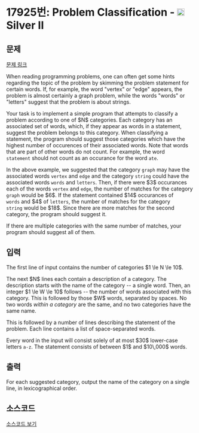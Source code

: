 # 17925번: Problem Classification - <img src="https://static.solved.ac/tier_small/9.svg" style="height:20px" /> Silver II

<!-- performance -->

<!-- 문제 제출 후 깃허브에 푸시를 했을 때 제출한 코드의 성능이 입력될 공간입니다.-->

<!-- end -->

## 문제

[문제 링크](https://boj.kr/17925)


<p>When reading programming problems, one can often get some hints regarding the topic of the problem by skimming the problem statement for certain words. If, for example, the word "vertex" or "edge" appears, the problem is almost certainly a graph problem, while the words "words" or "letters" suggest that the problem is about strings.</p>

<p>Your task is to implement a simple program that attempts to classify a problem according to one of $N$ categories. Each category has an associated set of words, which, if they appear as words in a statement, suggest the problem belongs to this category. When classifying a statement, the program should suggest those categories which have the highest number of occurences of their associated words. Note that words that are part of other words do not count. For example, the word <code>statement</code>&nbsp;should not count as an occurance for the word <code>ate</code>.</p>

<p>In the above example, we suggested that the category <code>graph</code>&nbsp;may have the associated words <code>vertex</code>&nbsp;and <code>edge</code>&nbsp;and the category <code>string</code>&nbsp;could have the associated words <code>words</code>&nbsp;and <code>letters</code>. Then, if there were $3$ occurances each of the words <code>vertex</code>&nbsp;and <code>edge</code>, the number of matches for the category <code>graph</code>&nbsp;would be $6$. If the statement contained $14$ occurances of <code>words</code>&nbsp;and $4$ of <code>letters</code>, the number of matches for the category <code>string</code>&nbsp;would be $18$. Since there are more matches for the second category, the program should suggest it.</p>

<p>If there are multiple categories with the same number of matches, your program should suggest all of them.</p>



## 입력


<p>The first line of input contains the number of categories $1 \le N \le 10$.</p>

<p>The next $N$ lines each contain a description of a category. The description starts with the name of the category -- a single word. Then, an integer $1 \le W \le 10$ follows -- the number of words associated with this category. This is followed by those $W$ words, separated by spaces. No two words <em>within a category</em>&nbsp;are the same, and no two categories have the same name.</p>

<p>This is followed by a number of lines describing the statement of the problem. Each line contains a list of space-separated words.</p>

<p>Every word in the input will consist solely of at most $30$ lower-case letters <code>a-z</code>. The statement consists of between $1$ and $10\,000$ words.</p>



## 출력


<p>For each suggested category, output the name of the category on a single line, in lexicographical order.</p>



## 소스코드

[소스코드 보기](Problem%20Classification.cpp)